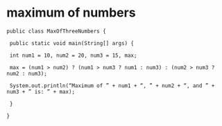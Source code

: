 # maximum of numbers

    public class MaxOfThreeNumbers {
    
     public static void main(String[] args) {
    
     int num1 = 10, num2 = 20, num3 = 15, max;
    
     max = (num1 > num2) ? (num1 > num3 ? num1 : num3) : (num2 > num3 ? num2 : num3);
    
     System.out.println(“Maximum of ” + num1 + “, ” + num2 + “, and ” + num3 + ” is: ” + max);
    
     }
    
    }

